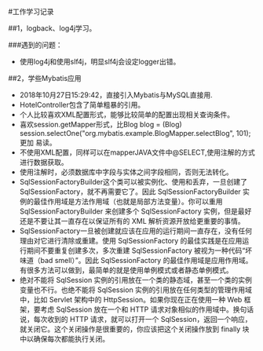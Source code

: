 #工作学习记录

##1，logback、log4j学习。

###遇到的问题：
* 使用log4j和使用slf4j，明显slf4j会设定logger出错。


##2，学些Mybatis应用
* 2018年10月27日15:29:42，直接引入Mybatis与MySQL直接用.
* HotelController包含了简单粗暴的引用。
* 个人比较喜欢XML配置形式，能够比较简单的配置出现相关查询条件。
* 喜欢session.getMapper形式，比Blog blog = (Blog) session.selectOne("org.mybatis.example.BlogMapper.selectBlog", 101);更加
易读。
* 不使用XML配置，同样可以在mapperJAVA文件中@SELECT,使用注解的方式进行数据获取。
* 使用注解时，必须数据库中字段与实体之间字段相同，否则无法转化。
*  SqlSessionFactoryBuilder这个类可以被实例化、使用和丢弃，一旦创建了 SqlSessionFactory，就不再需要它了。因此 SqlSessionFactoryBuilder 实例的最佳作用域是方法作用域（也就是局部方法变量）。你可以重用 SqlSessionFactoryBuilder 来创建多个 SqlSessionFactory 实例，但是最好还是不要让其一直存在以保证所有的 XML 解析资源开放给更重要的事情。
* SqlSessionFactory一旦被创建就应该在应用的运行期间一直存在，没有任何理由对它进行清除或重建。使用 SqlSessionFactory 的最佳实践是在应用运行期间不要重复创建多次，多次重建 SqlSessionFactory 被视为一种代码“坏味道（bad smell）”。因此 SqlSessionFactory 的最佳作用域是应用作用域。有很多方法可以做到，最简单的就是使用单例模式或者静态单例模式。
* 绝对不能将 SqlSession 实例的引用放在一个类的静态域，甚至一个类的实例变量也不行。也绝不能将 SqlSession 实例的引用放在任何类型的管理作用域中，比如 Servlet 架构中的 HttpSession。如果你现在正在使用一种 Web 框架，要考虑 SqlSession 放在一个和 HTTP 请求对象相似的作用域中。换句话说，每次收到的 HTTP 请求，就可以打开一个 SqlSession，返回一个响应，就关闭它。这个关闭操作是很重要的，你应该把这个关闭操作放到 finally 块中以确保每次都能执行关闭。